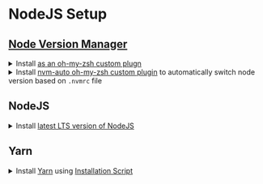 # NodeJS Setup

## [Node Version Manager](https://github.com/nvm-sh/nvm)

<details><summary>Install <a href="https://github.com/lukechilds/zsh-nvm#as-an-oh-my-zsh-custom-plugin">as an oh-my-zsh custom plugn</a></summary>

```bash
$ git clone https://github.com/lukechilds/zsh-nvm ~/.oh-my-zsh/custom/plugins/zsh-nvm
Cloning into '/Users/zain/.oh-my-zsh/custom/plugins/zsh-nvm'...
remote: Enumerating objects: 6, done.
remote: Counting objects: 100% (6/6), done.
remote: Compressing objects: 100% (6/6), done.
remote: Total 523 (delta 1), reused 2 (delta 0), pack-reused 517
Receiving objects: 100% (523/523), 74.10 KiB | 267.00 KiB/s, done.
Resolving deltas: 100% (272/272), done.

$ source ~/.zshrc
Installing nvm...
Cloning into '/Users/zain/.nvm'...
remote: Enumerating objects: 17, done.
remote: Counting objects: 100% (17/17), done.
remote: Compressing objects: 100% (13/13), done.
remote: Total 7566 (delta 5), reused 14 (delta 4), pack-reused 7549
Receiving objects: 100% (7566/7566), 2.50 MiB | 480.00 KiB/s, done.
Resolving deltas: 100% (4777/4777), done.

# Verify Installation https://github.com/nvm-sh/nvm#verify-installation
$ command -v nvm
nvm

# Ensure Upgrade command is working https://github.com/lukechilds/zsh-nvm#upgrade
$ nvm upgrade
Installed version is v0.35.1
Checking latest version of nvm...
You're already up to date
```

</details>

<details><summary>Install <a href="https://github.com/dijitalmunky/nvm-auto#installation">nvm-auto oh-my-zsh custom plugin</a> to automatically switch node version based on <code>.nvmrc</code> file</summary>

```bash
$ git clone https://github.com/dijitalmunky/nvm-auto.git ~/.oh-my-zsh/custom/plugins/nvm-auto
loning into '/Users/zain/.oh-my-zsh/custom/plugins/nvm-auto'...
remote: Enumerating objects: 23, done.
remote: Total 23 (delta 0), reused 0 (delta 0), pack-reused 23
Unpacking objects: 100% (23/23), done.
```

</details>

## NodeJS

<details><summary>Install <a href="https://github.com/nvm-sh/nvm#long-term-support">latest LTS version of NodeJS</a></summary>

```bash
$ nvm install --lts
Installing latest LTS version.
Downloading and installing node v12.13.0...
Downloading https://nodejs.org/dist/v12.13.0/node-v12.13.0-darwin-x64.tar.gz...
######################################################################################################################################################################################################################################### 100.0%
Computing checksum with shasum -a 256
Checksums matched!
Now using node v12.13.0 (npm v6.12.0)
Creating default alias: default -> lts/* (-> v12.13.0)

# Verify Installation
$ nvm current
v12.13.0

$ node --version
v12.13.0

$ npm --version
6.12.0
```

</details>

## Yarn

<details><summary>Install <a href="https://yarnpkg.com/en/docs/install/#mac-stable">Yarn</a> using <a href="https://github.com/yarnpkg/website/issues/913#issuecomment-506660318">Installation Script</a></summary>

```bash
$ curl -o- -L https://yarnpkg.com/install.sh | bash
  % Total    % Received % Xferd  Average Speed   Time    Time     Time  Current
                                 Dload  Upload   Total   Spent    Left  Speed
100  7152    0  7152    0     0  66841      0 --:--:-- --:--:-- --:--:-- 66841
Installing Yarn!
> Downloading tarball...

[1/2]: https://yarnpkg.com/latest.tar.gz --> /var/folders/5q/bylvzmn17nd7zqyx6gsvr08h0000gn/T/yarn.tar.gz.XXXXXXXXXX.EnIkfC0T
  % Total    % Received % Xferd  Average Speed   Time    Time     Time  Current
                                 Dload  Upload   Total   Spent    Left  Speed
100    93  100    93    0     0   1309      0 --:--:-- --:--:-- --:--:--  1291
100   609    0   609    0     0   1164      0 --:--:-- --:--:-- --:--:--  1164
100 1214k  100 1214k    0     0   374k      0  0:00:03  0:00:03 --:--:--  568k

[2/2]: https://yarnpkg.com/latest.tar.gz.asc --> /var/folders/5q/bylvzmn17nd7zqyx6gsvr08h0000gn/T/yarn.tar.gz.XXXXXXXXXX.EnIkfC0T.asc
100    97  100    97    0     0   4041      0 --:--:-- --:--:-- --:--:--  4041
100   613    0   613    0     0   1583      0 --:--:-- --:--:-- --:--:--  1583
100   832  100   832    0     0   1258      0 --:--:-- --:--:-- --:--:--  1258
> Verifying integrity...
gpg: key 1646B01B86E50310: public key "Yarn Packaging <yarn@dan.cx>" imported
gpg: Total number processed: 1
gpg:               imported: 1
gpg: Signature made Tue Oct  8 19:36:57 2019 +08
gpg:                using RSA key 6D98490C6F1ACDDD448E45954F77679369475BAA
gpg: Good signature from "Yarn Packaging <yarn@dan.cx>" [unknown]
gpg: WARNING: This key is not certified with a trusted signature!
gpg:          There is no indication that the signature belongs to the owner.
Primary key fingerprint: 72EC F46A 56B4 AD39 C907  BBB7 1646 B01B 86E5 0310
     Subkey fingerprint: 6D98 490C 6F1A CDDD 448E  4595 4F77 6793 6947 5BAA
> GPG signature looks good
> Extracting to ~/.yarn...
> Adding to $PATH...
> We've added the following to your /Users/zain/.zshrc
> If this isn't the profile of your current shell then please add the following to your correct profile:

export PATH="$HOME/.yarn/bin:$HOME/.config/yarn/global/node_modules/.bin:$PATH"

> Successfully installed Yarn 1.19.1! Please open another terminal where the `yarn` command will now be available.

# Verify installation
$ source ~/.zshrc
#blank

$ yarn --version
1.19.1
```

</details>
